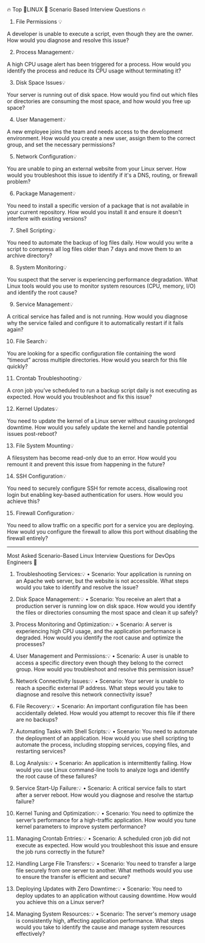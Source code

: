 🔥 Top 🐧LINUX 🐧 Scenario Based Interview Questions 🔥 

1. File Permissions 💡

A developer is unable to execute a script, even though they are the owner. How would you diagnose and resolve this issue?


2. Process Management💡

A high CPU usage alert has been triggered for a process. How would you identify the process and reduce its CPU usage without terminating it?


3. Disk Space Issues💡

Your server is running out of disk space. How would you find out which files or directories are consuming the most space, and how would you free up space?


4. User Management💡

A new employee joins the team and needs access to the development environment. How would you create a new user, assign them to the correct group, and set the necessary permissions?


5. Network Configuration💡

You are unable to ping an external website from your Linux server. How would you troubleshoot this issue to identify if it's a DNS, routing, or firewall problem?


6. Package Management💡

You need to install a specific version of a package that is not available in your current repository. How would you install it and ensure it doesn't interfere with existing versions?


7. Shell Scripting💡

You need to automate the backup of log files daily. How would you write a script to compress all log files older than 7 days and move them to an archive directory?


8. System Monitoring💡

You suspect that the server is experiencing performance degradation. What Linux tools would you use to monitor system resources (CPU, memory, I/O) and identify the root cause?


9. Service Management💡

A critical service has failed and is not running. How would you diagnose why the service failed and configure it to automatically restart if it fails again?


10. File Search💡

You are looking for a specific configuration file containing the word “timeout” across multiple directories. How would you search for this file quickly?


11. Crontab Troubleshooting💡

A cron job you’ve scheduled to run a backup script daily is not executing as expected. How would you troubleshoot and fix this issue?


12. Kernel Updates💡

You need to update the kernel of a Linux server without causing prolonged downtime. How would you safely update the kernel and handle potential issues post-reboot?


13. File System Mounting💡

A filesystem has become read-only due to an error. How would you remount it and prevent this issue from happening in the future?


14. SSH Configuration💡

You need to securely configure SSH for remote access, disallowing root login but enabling key-based authentication for users. How would you achieve this?


15. Firewall Configuration💡

You need to allow traffic on a specific port for a service you are deploying. How would you configure the firewall to allow this port without disabling the firewall entirely?

------------------------------------------------------------------------------------------

Most Asked Scenario-Based Linux Interview Questions for DevOps Engineers 🚀

1. Troubleshooting Services:💡
 • Scenario: Your application is running on an Apache web server, but the website is not accessible. What steps would you take to identify and resolve the issue?

2. Disk Space Management:💡
 • Scenario: You receive an alert that a production server is running low on disk space. How would you identify the files or directories consuming the most space and clean it up safely?

3. Process Monitoring and Optimization:💡
 • Scenario: A server is experiencing high CPU usage, and the application performance is degraded. How would you identify the root cause and optimize the processes?

4. User Management and Permissions:💡
 • Scenario: A user is unable to access a specific directory even though they belong to the correct group. How would you troubleshoot and resolve this permission issue?

5. Network Connectivity Issues:💡
 • Scenario: Your server is unable to reach a specific external IP address. What steps would you take to diagnose and resolve this network connectivity issue?

6. File Recovery:💡
 • Scenario: An important configuration file has been accidentally deleted. How would you attempt to recover this file if there are no backups?

7. Automating Tasks with Shell Scripts:💡
 • Scenario: You need to automate the deployment of an application. How would you use shell scripting to automate the process, including stopping services, copying files, and restarting services?

8. Log Analysis:💡
• Scenario: An application is intermittently failing. How would you use Linux command-line tools to analyze logs and identify the root cause of these failures?

9. Service Start-Up Failure:💡
 • Scenario: A critical service fails to start after a server reboot. How would you diagnose and resolve the startup failure?

10. Kernel Tuning and Optimization:💡
 • Scenario: You need to optimize the server’s performance for a high-traffic application. How would you tune kernel parameters to improve system performance?

11. Managing Crontab Entries:💡
 • Scenario: A scheduled cron job did not execute as expected. How would you troubleshoot this issue and ensure the job runs correctly in the future?

12. Handling Large File Transfers:💡
• Scenario: You need to transfer a large file securely from one server to another. What methods would you use to ensure the transfer is efficient and secure?

13. Deploying Updates with Zero Downtime:💡
• Scenario: You need to deploy updates to an application without causing downtime. How would you achieve this on a Linux server?

14. Managing System Resources:💡
• Scenario: The server's memory usage is consistently high, affecting application performance. What steps would you take to identify the cause and manage system resources effectively?
